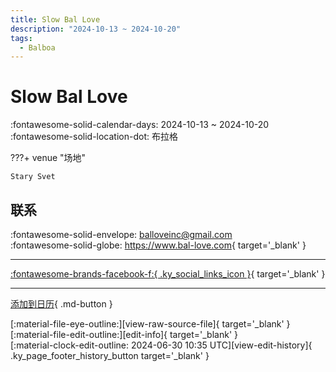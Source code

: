```yaml
---
title: Slow Bal Love
description: "2024-10-13 ~ 2024-10-20"
tags:
  - Balboa
---
```


# Slow Bal Love 

:fontawesome-solid-calendar-days: 2024-10-13 ~ 2024-10-20  
:fontawesome-solid-location-dot: 布拉格  

???+ venue "场地"

    Stary Svet  

## 联系

:fontawesome-solid-envelope: <balloveinc@gmail.com>  
:fontawesome-solid-globe: <https://www.bal-love.com>{ target='_blank' }  

---

 [:fontawesome-brands-facebook-f:{ .ky_social_links_icon }](https://www.facebook.com/groups/179491102635312){ target='_blank' }

---

[添加到日历](https://swing.news/ics/2024/cs_CZ/slow-bal-love-2024){ .md-button }

<div class="ky_page_footer" markdown>
<div class="ky_page_footer_trailing" markdown="span">
[:material-file-eye-outline:][view-raw-source-file]{ target='_blank' }
[:material-file-edit-outline:][edit-info]{ target='_blank' }
</div>
<div class="ky_page_footer_leading" markdown="span">
[:material-clock-edit-outline: 2024-06-30 10:35 UTC][view-edit-history]{ .ky_page_footer_history_button target='_blank' }
</div>
</div>

[view-raw-source-file]: https://github.com/swingdance/events/blob/main/2024/cs_CZ/slow-bal-love-2024.json "查看原始源文件"
[edit-info]: https://github.com/swingdance/events/issues/new?assignees=&labels=update+event&projects=&template=03-update_entity.yml&title=%5B2024%2Fcs_CZ%5D%20Update%20Event%3A%20Slow%20Bal%20Love&region=cs_CZ&year=2024&id=slow-bal-love-2024&name=Slow%20Bal%20Love&org_id= "编辑信息"

[view-edit-history]: https://github.com/swingdance/events/commits/main/2024/cs_CZ/slow-bal-love-2024.json "查看编辑历史"
